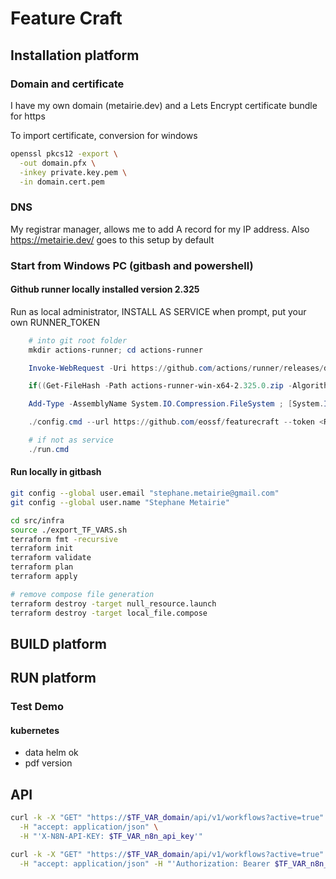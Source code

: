 # Feature Craft

## Installation platform

### Domain and certificate

I have my own domain (metairie.dev) and a Lets Encrypt certificate bundle for https

To import certificate, conversion for windows

```bash
openssl pkcs12 -export \
  -out domain.pfx \
  -inkey private.key.pem \
  -in domain.cert.pem
```

### DNS

My registrar manager, allows me to add A record for my IP address. Also https://metairie.dev/ goes to this setup by default

### Start from Windows PC (gitbash and powershell)

#### Github runner locally installed version 2.325

Run as local administrator, INSTALL AS SERVICE when prompt, put your own RUNNER_TOKEN

```powershell
    # into git root folder
    mkdir actions-runner; cd actions-runner

    Invoke-WebRequest -Uri https://github.com/actions/runner/releases/download/v2.325.0/actions-runner-win-x64-2.325.0.zip -OutFile actions-runner-win-x64-2.325.0.zip

    if((Get-FileHash -Path actions-runner-win-x64-2.325.0.zip -Algorithm SHA256).Hash.ToUpper() -ne '8601aa56828c084b29bdfda574af1fcde0943ce275fdbafb3e6d4a8611245b1b'.ToUpper()){ throw 'Computed checksum did not match' }

    Add-Type -AssemblyName System.IO.Compression.FileSystem ; [System.IO.Compression.ZipFile]::ExtractToDirectory("$PWD/actions-runner-win-x64-2.325.0.zip", "$PWD")

    ./config.cmd --url https://github.com/eossf/featurecraft --token <RUNNER_TOKEN>

    # if not as service
    ./run.cmd
```

#### Run locally in gitbash

```bash
git config --global user.email "stephane.metairie@gmail.com"
git config --global user.name "Stephane Metairie"

cd src/infra
source ./export_TF_VARS.sh
terraform fmt -recursive
terraform init
terraform validate
terraform plan
terraform apply

# remove compose file generation 
terraform destroy -target null_resource.launch
terraform destroy -target local_file.compose
```

## BUILD platform



## RUN platform



### Test Demo 

#### kubernetes
 - data helm ok
 - pdf version 


## API

```bash
curl -k -X "GET" "https://$TF_VAR_domain/api/v1/workflows?active=true" \
  -H "accept: application/json" \
  -H "'X-N8N-API-KEY: $TF_VAR_n8n_api_key'"

curl -k -X "GET" "https://$TF_VAR_domain/api/v1/workflows?active=true" \
  -H "accept: application/json" -H "'Authorization: Bearer $TF_VAR_n8n_api_key'" -H "'X-N8N-API-KEY: $TF_VAR_n8n_api_key'"
```
